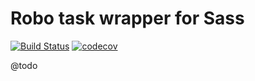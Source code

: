 # Robo task wrapper for Sass

[![Build Status](https://travis-ci.org/Cheppers/robo-sass.svg?branch=master)](https://travis-ci.org/Cheppers/robo-sass)
[![codecov](https://codecov.io/gh/Cheppers/robo-sass/branch/master/graph/badge.svg)](https://codecov.io/gh/Cheppers/robo-sass)

@todo
